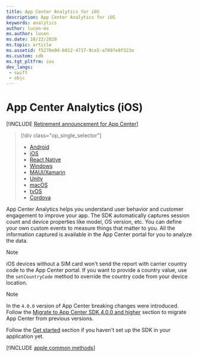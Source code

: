 ```yaml
---
title: App Center Analytics for iOS
description: App Center Analytics for iOS
keywords: analytics
author: lucen-ms
ms.author: lucen
ms.date: 10/22/2020
ms.topic: article
ms.assetid: f5270e0d-6012-4717-9ce5-a7097e8f323e
ms.custom: sdk
ms.tgt_pltfrm: ios
dev_langs:  
 - swift
 - objc
---
```


# App Center Analytics (iOS)
[!INCLUDE [Retirement announcement for App Center](../../includes/retirement.md)]

> [!div  class="op_single_selector"]
> * [Android](android.md)
> * [iOS](ios.md)
> * [React Native](react-native.md)
> * [Windows](windows.md)
> * [MAUI/Xamarin](xamarin.md)
> * [Unity](unity.md)
> * [macOS](macos.md)
> * [tvOS](tvos.md)
> * [Cordova](cordova.md)

App Center Analytics helps you understand user behavior and customer engagement to improve your app. The SDK automatically captures session count and device properties like model, OS version, etc. You can define your own custom events to measure things that matter to you. All the information captured is available in the App Center portal for you to analyze the data.

> [!NOTE]
> iOS devices without a SIM card won't send the report with carrier country code to the App Center portal. If you want to provide a country value, use the `setCountryCode` method to override the country code from your device location.

> [!NOTE]
> In the `4.0.0` version of App Center breaking changes were introduced. Follow the [Migrate to App Center SDK 4.0.0 and higher](../getting-started/migration/apple-sdk-update.md) section to migrate App Center from previous versions.

Follow the [Get started](~/sdk/getting-started/ios.md) section if you haven't set up the SDK in your application yet.

[!INCLUDE [apple common methods](includes/apple-common-methods.md)]
